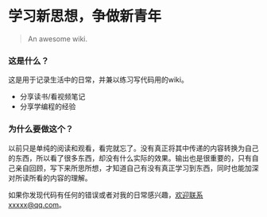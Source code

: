 # 学习新思想，争做新青年

> An awesome wiki.

### 这是什么？

这是用于记录生活中的日常，并兼以练习写代码用的wiki。

- 分享读书/看视频笔记
- 分享学编程的经验

### 为什么要做这个？

以前只是单纯的阅读和观看，看完就忘了。没有真正将其中传递的内容转换为自己的东西，所以看了很多东西，却没有什么实际的效果。输出也是很重要的，只有自己亲自回顾，写下来所思所想，才知道自己有没有真正学习到东西，同时也能加深对所读所看的内容的理解。

如果你发现代码有任何的错误或者对我的日常感兴趣，欢迎联系xxxxx@qq.com。
